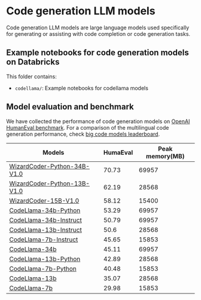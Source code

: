 <!---
Copyright (C) 2023 Databricks, Inc.

Licensed under the Apache License, Version 2.0 (the "License");
you may not use this file except in compliance with the License.
You may obtain a copy of the License at

    http://www.apache.org/licenses/LICENSE-2.0

Unless required by applicable law or agreed to in writing, software
distributed under the License is distributed on an "AS IS" BASIS,
WITHOUT WARRANTIES OR CONDITIONS OF ANY KIND, either express or implied.
See the License for the specific language governing permissions and
limitations under the License.
-->

# Code generation LLM models

Code generation LLM models are large language models used specifically for generating 
or assisting with code completion or code generation tasks.

## Example notebooks for code generation models on Databricks

This folder contains:
- `codellama/`: Example notebooks for codellama models

## Model evaluation and benchmark

We have collected the performance of code generation models on [OpenAI HumanEval benchmark](https://github.com/openai/human-eval).
For a comparison of the multilingual code generation performance, check [big code models leaderboard](https://huggingface.co/spaces/bigcode/bigcode-models-leaderboard).

| Models                                                                              | HumaEval | Peak memory(MB)  |
|-------------------------------------------------------------------------------------|----------|------------------|
| [WizardCoder-Python-34B-V1.0](https://huggingface.co/WizardLM/WizardCoder-Python-34B-V1.0) | 70.73    |  69957 |
| [WizardCoder-Python-13B-V1.0](https://huggingface.co/WizardLM/WizardCoder-Python-13B-V1.0) | 62.19    |  28568 |
| [WizardCoder-15B-V1.0](https://huggingface.co/WizardLM/WizardCoder-15B-V1.0)        | 58.12    |  15400 |
| [CodeLlama-34b-Python](codellama/codellama-34b)                                     | 53.29    |  69957 |
| [CodeLlama-34b-Instruct](codellama/codellama-34b)                                   | 50.79    |  69957 |
| [CodeLlama-13b-Instruct](codellama/codellama-13b)                                   | 50.6     |  28568 |
| [CodeLlama-7b-Instruct](codellama/codellama-7b)                                     | 45.65    |  15853 |
| [CodeLlama-34b](codellama/codellama-34b)                                            | 45.11    |  69957 |
| [CodeLlama-13b-Python](codellama/codellama-13b)                                     | 42.89    |  28568 |
| [CodeLlama-7b-Python](codellama/codellama-7b)                                       | 40.48    |  15853 |
| [CodeLlama-13b](codellama/codellama-13b)                                            | 35.07    |  28568 |
| [CodeLlama-7b](codellama/codellama-7b)                                              | 29.98    |  15853 |
